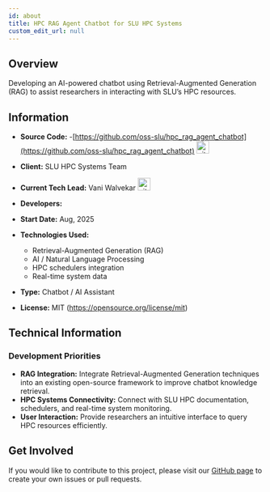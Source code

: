 ```yaml
---
id: about
title: HPC RAG Agent Chatbot for SLU HPC Systems
custom_edit_url: null
---
```


## Overview

Developing an AI-powered chatbot using Retrieval-Augmented Generation (RAG) to assist researchers in interacting with SLU’s HPC resources.

## Information

- **Source Code:** -[https://github.com/oss-slu/hpc_rag_agent_chatbot](https://github.com/oss-slu/hpc_rag_agent_chatbot) [<img src="/img/git-alt.svg" alt="git" width="25" height="25" />](https://github.com/oss-slu/hpc_rag_agent_chatbot)
- **Client:** SLU HPC Systems Team
- **Current Tech Lead:** Vani Walvekar [<img src="/img/github.svg" alt="github" width="25" height="25" />](https://github.com/vani-walvekar1494)
- **Developers:**

- **Start Date:** Aug, 2025
- **Technologies Used:**
  - Retrieval-Augmented Generation (RAG)
  - AI / Natural Language Processing
  - HPC schedulers integration
  - Real-time system data
- **Type:** Chatbot / AI Assistant
- **License:** MIT (https://opensource.org/license/mit)

## Technical Information

### Development Priorities

- **RAG Integration:** Integrate Retrieval-Augmented Generation techniques into an existing open-source framework to improve chatbot knowledge retrieval.
- **HPC Systems Connectivity:** Connect with SLU HPC documentation, schedulers, and real-time system monitoring.
- **User Interaction:** Provide researchers an intuitive interface to query HPC resources efficiently.

## Get Involved

If you would like to contribute to this project, please visit our [GitHub page](https://github.com/oss-slu/hpc-rag-agent-chatbot) to create your own issues or pull requests.